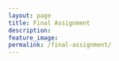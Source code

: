 ```yaml
---
layout: page
title: Final Assignment
description: 
feature_image: 
permalink: /final-assignment/
---
```


```markdown

```